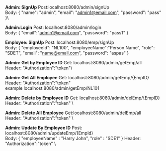 **Admin: SignUp**
Post:localhost:8080/admin/signUp \
Body: 
{
    "name": "admin",
    "email": "admin1@email.com",
    "password": "pass"
}\


**Admin:Login**
Post: localhost:8080/admin/login\
Body:
{
    "email":"admin1@email.com",
    "password": "pass1"
}


**Employee: SignUp**
Post: localhost:8080/emp/signUp\
Body:
{
    "employeeId": "NL100",
    "employeeName":"Person Name",
    "role": "SDET",
    "email": "name@email.com",
    "password": "aspas"
}



**Admin: Get by Employee ID**
Get: localhost:8080/admin/getEmp/all \
Header: "Authorization":"token"\

**Admin: Get All Employee**
Get: localhost:8080/admin/getEmp/{EmpID} \
Header: "Authorization":"token"\
example 
localhost:8080/admin/getEmp/NL101

**Admin: Delete by Employee ID**
Get: localhost:8080/admin/delEmp/{EmpID} \
Header: "Authorization":"token" \


**Admin: Delete All Employee**
Get:localhost:8080/admin/delEmp/all \
Header: "Authorization":"token" \


**Admin: Update By Employee ID**
Post: localhost:8080/admin/updateEmp/{EmpId} \
Body: 
{
    "employeeName" : "Harry John",
    "role" : "SDE1"
}
Header: "Authorization":"token" \
